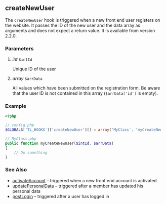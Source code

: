 createNewUser
-------------

The `createNewUser` hook is triggered when a new front end user registers on the website. It passes the ID of the new user and the data array as arguments and does not expect a return value. It is available from version 2.2.0.


### Parameters ###

1. *int* `$intId`

	Unique ID of the user

2. *array* `$arrData`

	All values which have been submitted on the registration form. Be aware that the user ID is not contained in this array (`$arrData['id']` is empty).


### Example ###

```php
<?php

// config.php
$GLOBALS['TL_HOOKS']['createNewUser'][] = array('MyClass', 'myCreateNewUser');

// MyClass.php
public function myCreateNewUser($intId, $arrData)
{
    // Do something
}
```


### See Also ###

- [activateAccount](activateAccount.md) – triggered when a new front end account is activated
- [updatePersonalData](updatePersonalData.md) – triggered after a member has updated his personal data
- [postLogin](postLogin.md) – triggered after a user has logged in
